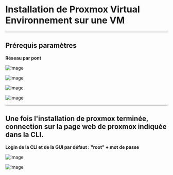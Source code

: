 # Installation de Proxmox Virtual Environnement sur une VM
__________
## **Prérequis paramètres**  

**Réseau par pont**

![image](https://github.com/techerbeatrice/installation_proxmox/assets/138071140/6a9cbc60-279d-42ed-bbba-cf5227df5939)

![image](https://github.com/techerbeatrice/installation_proxmox/assets/138071140/8a6c1bed-b5c1-48fd-abcb-6fa1da06e56f)

![image](https://github.com/techerbeatrice/installation_proxmox/assets/138071140/53381d93-0700-472e-a456-3ffc271cb908)

![image](https://github.com/techerbeatrice/installation_proxmox/assets/138071140/a78f72bb-2d57-41b6-96d1-1aa32003a3ce)

_____________

## **Une fois l'installation de proxmox terminée, connection sur la page web de proxmox indiquée dans la CLI.**
**Login de la CLI et de la GUI par défaut : "root" + mot de passe**

![image](https://github.com/techerbeatrice/installation_proxmox/assets/138071140/63845cf7-00ad-45a1-9b40-5b9014a1b390)

![image](https://github.com/techerbeatrice/installation_proxmox/assets/138071140/73213d78-73aa-422b-a6e1-3c15e4d96fb0)




